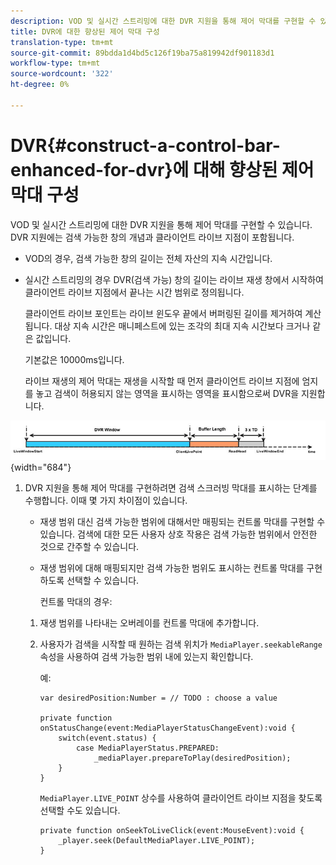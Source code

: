```yaml
---
description: VOD 및 실시간 스트리밍에 대한 DVR 지원을 통해 제어 막대를 구현할 수 있습니다. DVR 지원에는 검색 가능한 창의 개념과 클라이언트 라이브 지점이 포함됩니다.
title: DVR에 대한 향상된 제어 막대 구성
translation-type: tm+mt
source-git-commit: 89bdda1d4bd5c126f19ba75a819942df901183d1
workflow-type: tm+mt
source-wordcount: '322'
ht-degree: 0%

---
```



# DVR{#construct-a-control-bar-enhanced-for-dvr}에 대해 향상된 제어 막대 구성

VOD 및 실시간 스트리밍에 대한 DVR 지원을 통해 제어 막대를 구현할 수 있습니다. DVR 지원에는 검색 가능한 창의 개념과 클라이언트 라이브 지점이 포함됩니다.

* VOD의 경우, 검색 가능한 창의 길이는 전체 자산의 지속 시간입니다.
* 실시간 스트리밍의 경우 DVR(검색 가능) 창의 길이는 라이브 재생 창에서 시작하여 클라이언트 라이브 지점에서 끝나는 시간 범위로 정의됩니다.

   클라이언트 라이브 포인트는 라이브 윈도우 끝에서 버퍼링된 길이를 제거하여 계산됩니다. 대상 지속 시간은 매니페스트에 있는 조각의 최대 지속 시간보다 크거나 같은 값입니다.

   기본값은 10000ms입니다.

   라이브 재생의 제어 막대는 재생을 시작할 때 먼저 클라이언트 라이브 지점에 엄지를 놓고 검색이 허용되지 않는 영역을 표시하는 영역을 표시함으로써 DVR을 지원합니다.

<!--<a id="fig_37A39A28BA714BA5A2C461357ED5BD41"></a>-->

![](assets/dvr-window.PNG){width=&quot;684&quot;}

1. DVR 지원을 통해 제어 막대를 구현하려면 검색 스크러빙 막대를 표시하는 단계를 수행합니다. 이때 몇 가지 차이점이 있습니다.

   * 재생 범위 대신 검색 가능한 범위에 대해서만 매핑되는 컨트롤 막대를 구현할 수 있습니다. 검색에 대한 모든 사용자 상호 작용은 검색 가능한 범위에서 안전한 것으로 간주할 수 있습니다.
   * 재생 범위에 대해 매핑되지만 검색 가능한 범위도 표시하는 컨트롤 막대를 구현하도록 선택할 수 있습니다.

      컨트롤 막대의 경우:
   1. 재생 범위를 나타내는 오버레이를 컨트롤 막대에 추가합니다.
   1. 사용자가 검색을 시작할 때 원하는 검색 위치가 `MediaPlayer.seekableRange` 속성을 사용하여 검색 가능한 범위 내에 있는지 확인합니다.

      예:

      ```
      var desiredPosition:Number = // TODO : choose a value 
      
      private function onStatusChange(event:MediaPlayerStatusChangeEvent):void { 
          switch(event.status) { 
              case MediaPlayerStatus.PREPARED: 
                  _mediaPlayer.prepareToPlay(desiredPosition); 
          } 
      }
      ```

      `MediaPlayer.LIVE_POINT` 상수를 사용하여 클라이언트 라이브 지점을 찾도록 선택할 수도 있습니다.

      ```
      private function onSeekToLiveClick(event:MouseEvent):void { 
          _player.seek(DefaultMediaPlayer.LIVE_POINT); 
      }
      ```


